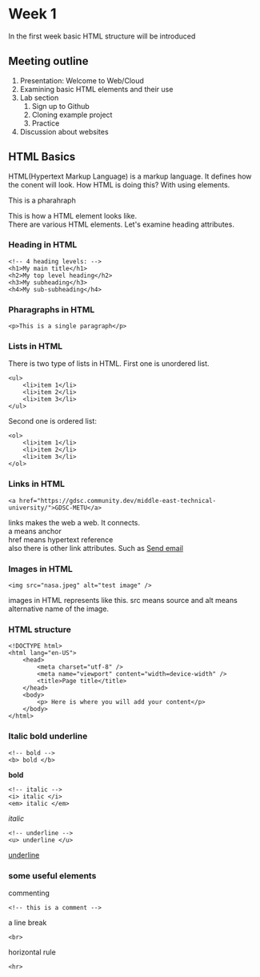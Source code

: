 # Week 1
In the first week basic HTML structure will be introduced
## Meeting outline
1. Presentation: Welcome to Web/Cloud
2. Examining basic HTML elements and their use
3. Lab section
	1. Sign up to Github
	2. Cloning example project
	3. Practice
4. Discussion about websites

## HTML Basics
HTML(Hypertext Markup Language) is a markup language. It defines how the conent will look.
How HTML is doing this? With using elements.  
	<p> This is a pharahraph </p>
This is how a HTML element looks like.  
There are various HTML elements. Let's examine heading attributes.  
### Heading in HTML
	<!-- 4 heading levels: -->
	<h1>My main title</h1>
	<h2>My top level heading</h2>
	<h3>My subheading</h3>
	<h4>My sub-subheading</h4>
### Pharagraphs in HTML
	<p>This is a single paragraph</p>
### Lists in HTML
There is two type of lists in HTML. First one is unordered list.
	
	<ul>  
		<li>item 1</li>  
		<li>item 2</li>  
		<li>item 3</li>  
	</ul>  
	
Second one is ordered list:  

	<ol>
		<li>item 1</li>
		<li>item 2</li>
		<li>item 3</li>
	</ol>
	
### Links in HTML
	<a href="https://gdsc.community.dev/middle-east-technical-university/">GDSC-METU</a>
links makes the web a web. It connects.  
a means anchor  
href means hypertext reference  
also there is other link attributes. Such as
	<a href="mailto:abc@gmail.com">Send email</a>

### Images in HTML
	<img src="nasa.jpeg" alt="test image" />
images in HTML represents like this. src means source and alt means alternative name of the image.

### HTML structure
	<!DOCTYPE html>
	<html lang="en-US">
		<head>
			<meta charset="utf-8" />
			<meta name="viewport" content="width=device-width" />
			<title>Page title</title>
		</head>
		<body>
			<p> Here is where you will add your content</p>
		</body>
	</html>
### Italic bold underline

	<!-- bold -->
	<b> bold </b>
**bold**

	<!-- italic -->
	<i> italic </i>
	<em> italic </em>
	
<em> italic </em>  

	<!-- underline -->
	<u> underline </u>
<ins> underline </ins>

### some useful elements
commenting

	<!-- this is a comment -->	
a line break

	<br>
horizontal rule

	<hr>